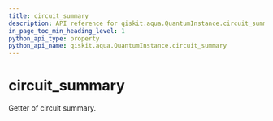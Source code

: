 ```yaml
---
title: circuit_summary
description: API reference for qiskit.aqua.QuantumInstance.circuit_summary
in_page_toc_min_heading_level: 1
python_api_type: property
python_api_name: qiskit.aqua.QuantumInstance.circuit_summary
---
```


# circuit\_summary

Getter of circuit summary.

